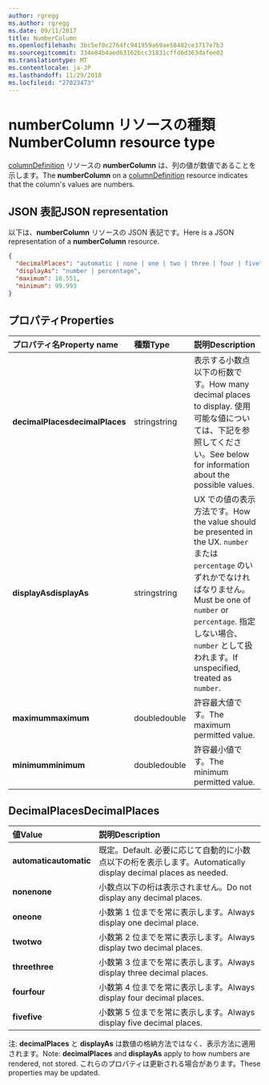 ```yaml
---
author: rgregg
ms.author: rgregg
ms.date: 09/11/2017
title: NumberColumn
ms.openlocfilehash: 3bc5ef0c2764fc941959a69ae58402ce3717e7b3
ms.sourcegitcommit: 334e84b4aed63162bcc31831cffd6d363dafee02
ms.translationtype: MT
ms.contentlocale: ja-JP
ms.lasthandoff: 11/29/2018
ms.locfileid: "27023473"
---
```

# <a name="numbercolumn-resource-type"></a><span data-ttu-id="90600-102">numberColumn リソースの種類</span><span class="sxs-lookup"><span data-stu-id="90600-102">NumberColumn resource type</span></span>

<span data-ttu-id="90600-103">[columnDefinition](columndefinition.md) リソースの **numberColumn** は、列の値が数値であることを示します。</span><span class="sxs-lookup"><span data-stu-id="90600-103">The **numberColumn** on a [columnDefinition](columndefinition.md) resource indicates that the column's values are numbers.</span></span>

## <a name="json-representation"></a><span data-ttu-id="90600-104">JSON 表記</span><span class="sxs-lookup"><span data-stu-id="90600-104">JSON representation</span></span>

<span data-ttu-id="90600-105">以下は、**numberColumn** リソースの JSON 表記です。</span><span class="sxs-lookup"><span data-stu-id="90600-105">Here is a JSON representation of a **numberColumn** resource.</span></span>
<!-- { "blockType": "resource", "@odata.type": "microsoft.graph.numberColumn" } -->

```json
{
  "decimalPlaces": "automatic | none | one | two | three | four | five",
  "displayAs": "number | percentage",
  "maximum": 10.551,
  "minimum": 99.993
}
```

## <a name="properties"></a><span data-ttu-id="90600-106">プロパティ</span><span class="sxs-lookup"><span data-stu-id="90600-106">Properties</span></span>

| <span data-ttu-id="90600-107">プロパティ名</span><span class="sxs-lookup"><span data-stu-id="90600-107">Property name</span></span>      | <span data-ttu-id="90600-108">種類</span><span class="sxs-lookup"><span data-stu-id="90600-108">Type</span></span>   | <span data-ttu-id="90600-109">説明</span><span class="sxs-lookup"><span data-stu-id="90600-109">Description</span></span>
|:-------------------|:-------|:-----------------------------------------------
| <span data-ttu-id="90600-110">**decimalPlaces**</span><span class="sxs-lookup"><span data-stu-id="90600-110">**decimalPlaces**</span></span>  | <span data-ttu-id="90600-111">string</span><span class="sxs-lookup"><span data-stu-id="90600-111">string</span></span> | <span data-ttu-id="90600-112">表示する小数点以下の桁数です。</span><span class="sxs-lookup"><span data-stu-id="90600-112">How many decimal places to display.</span></span> <span data-ttu-id="90600-113">使用可能な値については、下記を参照してください。</span><span class="sxs-lookup"><span data-stu-id="90600-113">See below for information about the possible values.</span></span>
| <span data-ttu-id="90600-114">**displayAs**</span><span class="sxs-lookup"><span data-stu-id="90600-114">**displayAs**</span></span>      | <span data-ttu-id="90600-115">string</span><span class="sxs-lookup"><span data-stu-id="90600-115">string</span></span> | <span data-ttu-id="90600-116">UX での値の表示方法です。</span><span class="sxs-lookup"><span data-stu-id="90600-116">How the value should be presented in the UX.</span></span> <span data-ttu-id="90600-117">`number` または `percentage` のいずれかでなければなりません。</span><span class="sxs-lookup"><span data-stu-id="90600-117">Must be one of `number` or `percentage`.</span></span> <span data-ttu-id="90600-118">指定しない場合、`number` として扱われます。</span><span class="sxs-lookup"><span data-stu-id="90600-118">If unspecified, treated as `number`.</span></span>
| <span data-ttu-id="90600-119">**maximum**</span><span class="sxs-lookup"><span data-stu-id="90600-119">**maximum**</span></span>        | <span data-ttu-id="90600-120">double</span><span class="sxs-lookup"><span data-stu-id="90600-120">double</span></span> | <span data-ttu-id="90600-121">許容最大値です。</span><span class="sxs-lookup"><span data-stu-id="90600-121">The maximum permitted value.</span></span>
| <span data-ttu-id="90600-122">**minimum**</span><span class="sxs-lookup"><span data-stu-id="90600-122">**minimum**</span></span>        | <span data-ttu-id="90600-123">double</span><span class="sxs-lookup"><span data-stu-id="90600-123">double</span></span> | <span data-ttu-id="90600-124">許容最小値です。</span><span class="sxs-lookup"><span data-stu-id="90600-124">The minimum permitted value.</span></span>

## <a name="decimalplaces"></a><span data-ttu-id="90600-125">DecimalPlaces</span><span class="sxs-lookup"><span data-stu-id="90600-125">DecimalPlaces</span></span>

| <span data-ttu-id="90600-126">値</span><span class="sxs-lookup"><span data-stu-id="90600-126">Value</span></span>          | <span data-ttu-id="90600-127">説明</span><span class="sxs-lookup"><span data-stu-id="90600-127">Description</span></span>
|:---------------|:--------------------------------------------------------------
| <span data-ttu-id="90600-128">**automatic**</span><span class="sxs-lookup"><span data-stu-id="90600-128">**automatic**</span></span>  | <span data-ttu-id="90600-129">既定。</span><span class="sxs-lookup"><span data-stu-id="90600-129">Default.</span></span> <span data-ttu-id="90600-130">必要に応じて自動的に小数点以下の桁を表示します。</span><span class="sxs-lookup"><span data-stu-id="90600-130">Automatically display decimal places as needed.</span></span>
| <span data-ttu-id="90600-131">**none**</span><span class="sxs-lookup"><span data-stu-id="90600-131">**none**</span></span>       | <span data-ttu-id="90600-132">小数点以下の桁は表示されません。</span><span class="sxs-lookup"><span data-stu-id="90600-132">Do not display any decimal places.</span></span>
| <span data-ttu-id="90600-133">**one**</span><span class="sxs-lookup"><span data-stu-id="90600-133">**one**</span></span>        | <span data-ttu-id="90600-134">小数第 1 位までを常に表示します。</span><span class="sxs-lookup"><span data-stu-id="90600-134">Always display one decimal place.</span></span>
| <span data-ttu-id="90600-135">**two**</span><span class="sxs-lookup"><span data-stu-id="90600-135">**two**</span></span>        | <span data-ttu-id="90600-136">小数第 2 位までを常に表示します。</span><span class="sxs-lookup"><span data-stu-id="90600-136">Always display two decimal places.</span></span>
| <span data-ttu-id="90600-137">**three**</span><span class="sxs-lookup"><span data-stu-id="90600-137">**three**</span></span>      | <span data-ttu-id="90600-138">小数第 3 位までを常に表示します。</span><span class="sxs-lookup"><span data-stu-id="90600-138">Always display three decimal places.</span></span>
| <span data-ttu-id="90600-139">**four**</span><span class="sxs-lookup"><span data-stu-id="90600-139">**four**</span></span>       | <span data-ttu-id="90600-140">小数第 4 位までを常に表示します。</span><span class="sxs-lookup"><span data-stu-id="90600-140">Always display four decimal places.</span></span>
| <span data-ttu-id="90600-141">**five**</span><span class="sxs-lookup"><span data-stu-id="90600-141">**five**</span></span>       | <span data-ttu-id="90600-142">小数第 5 位までを常に表示します。</span><span class="sxs-lookup"><span data-stu-id="90600-142">Always display five decimal places.</span></span>

<span data-ttu-id="90600-143">注: **decimalPlaces** と **displayAs** は数値の格納方法ではなく、表示方法に適用されます。</span><span class="sxs-lookup"><span data-stu-id="90600-143">Note: **decimalPlaces** and **displayAs** apply to how numbers are rendered, not stored.</span></span>
<span data-ttu-id="90600-144">これらのプロパティは更新される場合があります。</span><span class="sxs-lookup"><span data-stu-id="90600-144">These properties may be updated.</span></span>

<!-- {
  "type": "#page.annotation",
  "description": "",
  "keywords": "",
  "section": "documentation",
  "suppressions": [
    "Warning: /api-reference/v1.0/resources/numbercolumn.md:
      Found potential enums in resource example that weren't defined in a table:(automatic,none,one,two,three,four,five) are in resource, but () are in table",
    "Warning: /api-reference/v1.0/resources/numbercolumn.md:
      Found potential enums in resource example that weren't defined in a table:(number,percentage) are in resource, but () are in table"
  ],
  "tocPath": "Resources/NumberColumn"
} -->
